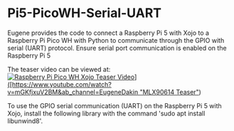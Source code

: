 # Pi5-PicoWH-Serial-UART
Eugene provides the code to connect a Raspberry Pi 5 with Xojo to a Raspberry Pi Pico WH with Python to communicate through the GPIO with serial (UART) protocol. 
Ensure serial port communication is enabled on the Raspberry Pi 5

The teaser video can be viewed at: [![Raspberry Pi Pico WH Xojo Teaser Video]([https://github.com/eugenedakin/lgpio-ContactlessThermometer-MLX90614/blob/main/MLX90614-300x300.png](https://github.com/eugenedakin/Pi5-PicoWH-Serial-UART/blob/main/PicoWHSerial-300x300.png))]([https://www.youtube.com/watch?v=mGKfjxuV2BM&ab_channel=EugeneDakin "MLX90614 Teaser"](https://youtu.be/sMYHVEn_uds))

To use the GPIO serial communication (UART) on the Raspberry Pi 5 with Xojo, install the following library with the command 'sudo apt install libunwind8'.
